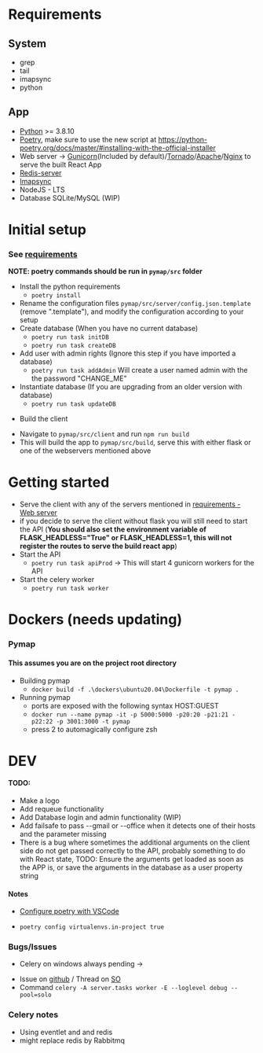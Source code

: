 # Requirements

## System
* grep
* tail
* imapsync
* python

## App
* [Python](https://www.python.org/) >= 3.8.10
* [Poetry](https://python-poetry.org/), make sure to use the new script at https://python-poetry.org/docs/master/#installing-with-the-official-installer
* Web server -> [Gunicorn](https://gunicorn.org/)(Included by default)/[Tornado](https://www.tornadoweb.org/en/stable/)/[Apache](https://www.apache.org/)/[Nginx](https://www.nginx.com/) to serve the built React App
* [Redis-server](https://redis.com/)
* [Imapsync](https://github.com/imapsync/imapsync)
* NodeJS - LTS
* Database SQLite/MySQL (WIP)

# Initial setup
### See [requirements](#requirements)
**NOTE: poetry commands should be run in `pymap/src` folder**

- Install the python requirements
  * `poetry install`
- Rename the configuration files `pymap/src/server/config.json.template` (remove ".template"), and modify the configuration according to your setup
- Create database (When you have no current database)
  * `poetry run task initDB`
  * `poetry run task createDB`
- Add user with admin rights (Ignore this step if you have imported a database)
  * `poetry run task addAdmin` Will create a user named admin with the the password "CHANGE_ME"
- Instantiate database (If you are upgrading from an older version with database)
  * `poetry run task updateDB`
* Build the client
 - Navigate to `pymap/src/client` and run `npm run build`
 - This will build the app to `pymap/src/build`, serve this with either flask or one of the webservers mentioned above

# Getting started

* Serve the client with any of the servers mentioned in [requirements - Web server](#requirements)
* if you decide to serve the client without flask you will still need to start the API (**You should also set the environment variable of FLASK_HEADLESS="True" or FLASK_HEADLESS=1, this will not register the routes to serve the build react app**)
* Start the API
  - `poetry run task apiProd` -> This will start 4 gunicorn workers for the API
* Start the celery worker
  - `poetry run task worker`


# Dockers (needs updating)

### Pymap

#### This assumes you are on the project root directory

* Building pymap
  - `docker build -f .\dockers\ubuntu20.04\Dockerfile -t pymap .`
* Running pymap
  - ports are exposed with the following syntax HOST:GUEST
  - `docker run --name pymap -it -p 5000:5000 -p20:20 -p21:21 -p22:22 -p 3001:3000 -t pymap`
  - press 2 to automagically configure zsh



# DEV

#### TODO:
* Make a logo
* Add requeue functionality
* Add Database login and admin functionality (WIP)
* Add failsafe to pass --gmail or --office when it detects one of their hosts and the parameter missing
* There is a bug where sometimes the additional arguments on the client side do not get passed correctly to the API,
  probably something to do with React state, TODO: Ensure the arguments get loaded as soon as the APP is, or save the arguments
  in the database as a user property string 

#### Notes

* [Configure poetry with VSCode](https://stackoverflow.com/a/64434542) 
 - `poetry config virtualenvs.in-project true`

### Bugs/Issues

- Celery on windows always pending ->
 * Issue on [github](https://github.com/celery/celery/issues/2146) / Thread on [SO](https://stackoverflow.com/a/27358974)
 * Command `celery -A server.tasks worker -E --loglevel debug --pool=solo`

### Celery notes
* Using eventlet and and redis
* might replace redis by Rabbitmq